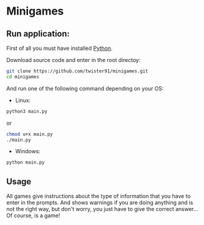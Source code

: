 # Minigames

## Run application:

First of all you must have installed [Python](https://www.python.org/downloads/).

Download source code and enter in the root directoy:
```sh
git clone https://github.com/twister91/minigames.git
cd minigames
```
And run one of the following command depending on your OS:
 - Linux:
```sh
python3 main.py
```
   or
```sh
chmod u+x main.py
./main.py
```
 - Windows:
```sh
python main.py
```

## Usage

All games give instructions about the type of information that you have to enter
in the prompts. And shows warnings if you are doing anything and is not the right way,
but don't worry, you just have to give the correct answer... Of course, is a game!
